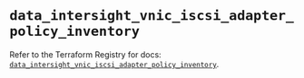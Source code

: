 # `data_intersight_vnic_iscsi_adapter_policy_inventory`

Refer to the Terraform Registry for docs: [`data_intersight_vnic_iscsi_adapter_policy_inventory`](https://registry.terraform.io/providers/ciscodevnet/intersight/1.0.71/docs/data-sources/vnic_iscsi_adapter_policy_inventory).

